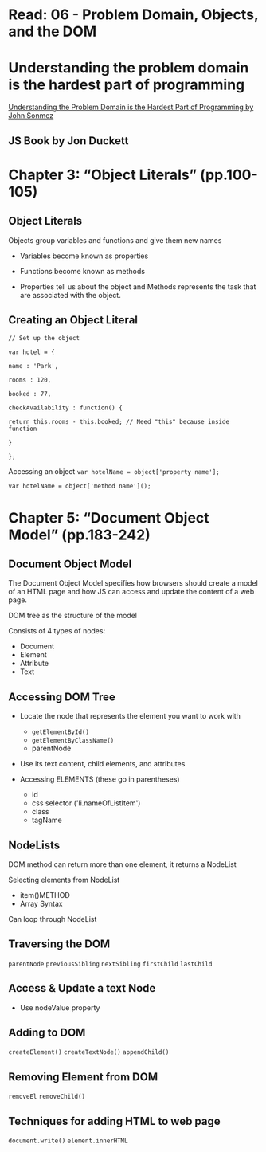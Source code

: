 # Read: 06 - Problem Domain, Objects, and the DOM


<h1>Understanding the problem domain is the hardest part of programming</h1>

[Understanding the Problem Domain is the Hardest Part of Programming by John Sonmez](https://simpleprogrammer.com/understanding-the-problem-domain-is-the-hardest-part-of-programming)



## JS Book by Jon Duckett

<h1>Chapter 3: “Object Literals” (pp.100-105)</h1>

## Object Literals

Objects group variables and functions and give them new names

- Variables become known as properties

- Functions become known as methods

- Properties tell us about the object and Methods represents the task that are associated with the object.

## Creating an Object Literal
```
// Set up the object

var hotel = {

name : 'Park',

rooms : 120,

booked : 77,

checkAvailability : function() {

return this.rooms - this.booked; // Need "this" because inside function

}

};
```

Accessing an object
`var hotelName = object['property name'];`

`var hotelName = object['method name']();`

<h1>Chapter 5: “Document Object Model” (pp.183-242)</h1>

## Document Object Model

The Document Object Model specifies how browsers should create a model of an HTML page and how JS can access and update the content of a web page.

DOM tree as the structure of the model

Consists of 4 types of nodes:
- Document
- Element
- Attribute
- Text


## Accessing DOM Tree
- Locate the node that represents the element you want to work with
  - `getElementById()`
  - `getElementByClassName()`
  - parentNode

- Use its text content, child elements, and attributes

- Accessing ELEMENTS (these go in parentheses)
  - id
  - css selector ('li.nameOfListItem')
  - class
  - tagName

## NodeLists
DOM method can return more than one element, it returns a NodeList

Selecting elements from NodeList
  - item()METHOD
  - Array Syntax

Can loop through NodeList

## Traversing the DOM
`parentNode`
`previousSibling`
`nextSibling`
`firstChild`
`lastChild`

## Access & Update a text Node
  - Use nodeValue property

## Adding to DOM
`createElement()`
`createTextNode()`
`appendChild()`

## Removing Element from DOM
`removeEl`
`removeChild()`

## Techniques for adding HTML to web page
`document.write()`
`element.innerHTML`
